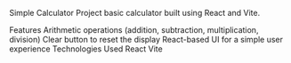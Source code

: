 Simple Calculator Project
 basic calculator built using React and Vite.

 Features
Arithmetic operations (addition, subtraction, multiplication, division)
Clear button to reset the display
React-based UI for a simple user experience
Technologies Used
React
Vite
